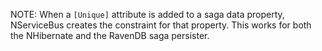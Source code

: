 NOTE: When a `[Unique]` attribute is added to a saga data property, NServiceBus creates the constraint for that property. This works for both the NHibernate and the RavenDB saga persister.
